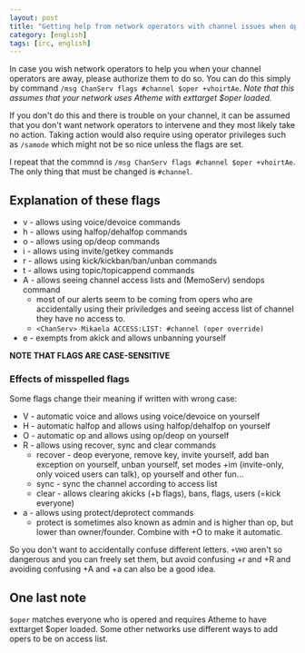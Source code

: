 ```yaml
---
layout: post
title: "Getting help from network operators with channel issues when ops are away"
category: [english]
tags: [irc, english]
---
```


In case you wish network operators to help you when your channel operators
are away, please authorize them to do so. You can do this simply by
command `/msg ChanServ flags #channel $oper +vhoirtAe`. *Note that this
assumes that your network uses Atheme with exttarget $oper loaded.*

If you don't do this and there is trouble on your channel, it can be
assumed that you don't want network operators to intervene and they most
likely take no action. Taking action would also require using operator
privileges such as `/samode` which might not be so nice unless the flags
are set.

I repeat that the commnd is `/msg ChanServ flags #channel $oper +vhoirtAe`.
The only thing that must be changed is `#channel`.

## Explanation of these flags

* v - allows using voice/devoice commands
* h - allows using halfop/dehalfop commands
* o - allows using op/deop commands
* i - allows using invite/getkey commands
* r - allows using kick/kickban/ban/unban commands
* t - allows using topic/topicappend commands
* A - allows seeing channel access lists and (MemoServ) sendops command
    * most of our alerts seem to be coming from opers who are accidentally
      using their priviledges and seeing access list of channel they have
      no access to.
    *  `<ChanServ> Mikaela ACCESS:LIST: #channel (oper override)`
* e - exempts from akick and allows unbanning yourself

**NOTE THAT FLAGS ARE CASE-SENSITIVE**

### Effects of misspelled flags

Some flags change their meaning if written with wrong case:

* V - automatic voice and allows using voice/devoice on yourself
* H - automatic halfop and allows using halfop/dehalfop on yourself
* O - automatic op and allows using op/deop on yourself
* R - allows using recover, sync and clear commands
    * recover - deop everyone, remove key, invite yourself, add ban
      exception on yourself, unban yourself, set modes +im (invite-only,
      only voiced users can talk), op yourself and other fun...
    * sync - sync the channel according to access list
    * clear - allows clearing akicks (+b flags), bans, flags, users
      (=kick everyone)
* a - allows using protect/deprotect commands
    * protect is sometimes also known as admin and is higher than op, but
      lower than owner/founder. Combine with +O to make it automatic.

So you don't want to accidentally confuse different letters. `+VHO` aren't
so dangerous and you can freely set them, but avoid confusing +r and +R and
avoiding confusing +A and +a can also be a good idea.

## One last note

`$oper` matches everyone who is opered and requires Atheme to have
exttarget $oper loaded. Some other networks use different ways to add opers
to be on access list.
